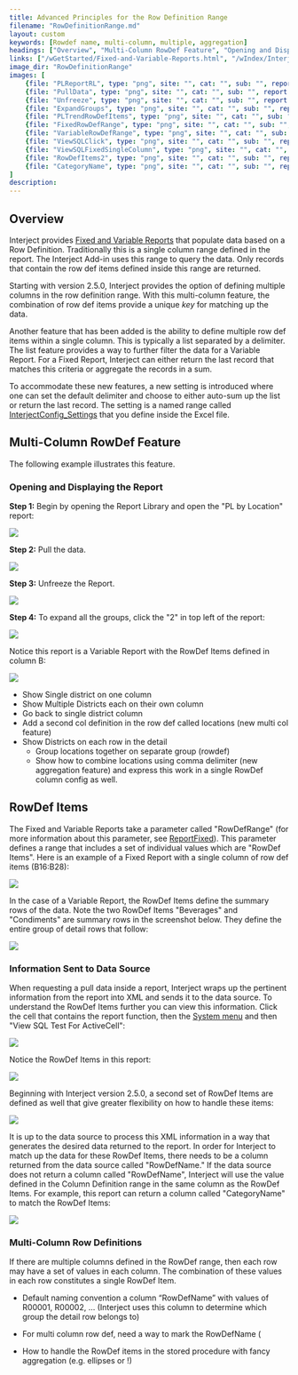 ```yaml
---
title: Advanced Principles for the Row Definition Range
filename: "RowDefinitionRange.md"
layout: custom
keywords: [Rowdef name, multi-column, multiple, aggregation]
headings: ["Overview", "Multi-Column RowDef Feature", "Opening and Displaying the Report", "RowDef Items", "Information Sent to Data Source", "Multi-Column Row Definitions"]
links: ["/wGetStarted/Fixed-and-Variable-Reports.html", "/wIndex/InterjectConfig_Settings.html", "/wFunctions/ReportFixed.html#function-arguments", "/wGetStarted/INTERJECT-Ribbon-Menu-Items.html#system"]
image_dir: "RowDefinitionRange"
images: [
	{file: "PLReportRL", type: "png", site: "", cat: "", sub: "", report: "", ribbon: "", config: ""},
	{file: "PullData", type: "png", site: "", cat: "", sub: "", report: "", ribbon: "", config: ""},
	{file: "Unfreeze", type: "png", site: "", cat: "", sub: "", report: "", ribbon: "", config: ""},
	{file: "ExpandGroups", type: "png", site: "", cat: "", sub: "", report: "", ribbon: "", config: ""},
	{file: "PLTrendRowDefItems", type: "png", site: "", cat: "", sub: "", report: "", ribbon: "", config: ""},
	{file: "FixedRowDefRange", type: "png", site: "", cat: "", sub: "", report: "", ribbon: "", config: ""},
	{file: "VariableRowDefRange", type: "png", site: "", cat: "", sub: "", report: "", ribbon: "", config: ""},
	{file: "ViewSQLClick", type: "png", site: "", cat: "", sub: "", report: "", ribbon: "", config: ""},
	{file: "ViewSQLFixedSingleColumn", type: "png", site: "", cat: "", sub: "", report: "", ribbon: "", config: ""},
	{file: "RowDefItems2", type: "png", site: "", cat: "", sub: "", report: "", ribbon: "", config: ""},
	{file: "CategoryName", type: "png", site: "", cat: "", sub: "", report: "", ribbon: "", config: ""}
]
description: 
---
```


## Overview

Interject provides [Fixed and Variable Reports](/wGetStarted/Fixed-and-Variable-Reports.html) that populate data based on a Row Definition. Traditionally this is a single column range defined in the report. The Interject Add-in uses this range to query the data. Only records that contain the row def items defined  inside this range are returned.

Starting with version 2.5.0, Interject provides the option of defining multiple columns in the row definition range. With this multi-column feature, the combination of row def items provide a unique *key* for matching up the data.

Another feature that has been added is the ability to define multiple row def items within a single column. This is typically a list separated by a delimiter. The list feature provides a way to further filter the data for a Variable Report. For a Fixed Report, Interject can either return the last record that matches this criteria or aggregate the records in a sum.

To accommodate these new features, a new setting is introduced where one can set the default delimiter and choose to either auto-sum up the list or return the last record. The setting is a named range called [InterjectConfig_Settings](/wIndex/InterjectConfig_Settings.html) that you define inside the Excel file.

## Multi-Column RowDef Feature

The following example illustrates this feature.

### Opening and Displaying the Report

**Step 1:** Begin by opening the Report Library and open the "PL by Location" report:

![](/images/RowDefinitionRange/PLReportRL.png)
<br>

**Step 2:** Pull the data.

![](/images/RowDefinitionRange/PullData.png)
<br>

**Step 3:** Unfreeze the Report.

![](/images/RowDefinitionRange/Unfreeze.png)
<br>

**Step 4:** To expand all the groups, click the "2" in top left of the report:

![](/images/RowDefinitionRange/ExpandGroups.png)
<br>

Notice this report is a Variable Report with the RowDef Items defined in column B:

![](/images/RowDefinitionRange/PLTrendRowDefItems.png)
<br>



- Show Single district on one column
- Show Multiple Districts each on their own column
- Go back to single district column
- Add a second col definition in the row def called locations (new multi col feature)	
- Show Districts on each row in the detail
    - Group locations together on separate group (rowdef)
    - Show how to combine locations using comma delimiter (new aggregation feature) and express this work in a single RowDef column config as well.


## RowDef Items

The Fixed and Variable Reports take a parameter called "RowDefRange" (for more information about this parameter, see [ReportFixed](/wFunctions/ReportFixed.html#function-arguments)). This parameter defines a range that includes a set of individual values which are "RowDef Items". Here is an example of a Fixed Report with a single column of row def items (B16:B28):

![](/images/RowDefinitionRange/FixedRowDefRange.png)
<br>

In the case of a Variable Report, the RowDef Items define the summary rows of the data. Note the two RowDef Items "Beverages" and "Condiments" are summary rows in the screenshot below. They define the entire group of detail rows that follow:

![](/images/RowDefinitionRange/VariableRowDefRange.png)
<br>

### Information Sent to Data Source

When requesting a pull data inside a report, Interject wraps up the pertinent information from the report into XML and sends it to the data source. To understand the RowDef Items further you can view this information. Click the cell that contains the report function, then the [System menu](/wGetStarted/INTERJECT-Ribbon-Menu-Items.html#system) and then "View SQL Test For ActiveCell":

![](/images/RowDefinitionRange/ViewSQLClick.png)
<br>

Notice the RowDef Items in this report:

![](/images/RowDefinitionRange/ViewSQLFixedSingleColumn.png)
<br>

Beginning with Interject version 2.5.0, a second set of RowDef Items are defined as well that give greater flexibility on how to handle these items:

![](/images/RowDefinitionRange/RowDefItems2.png)
<br>

It is up to the data source to process this XML information in a way that generates the desired data returned to the report. In order for Interject to match up the data for these RowDef Items, there needs to be a column returned from the data source called "RowDefName." If the data source does not return a column called "RowDefName", Interject will use the value defined in the Column Definition range in the same column as the RowDef Items. For example, this report can return a column called "CategoryName" to match the RowDef Items:

![](/images/RowDefinitionRange/CategoryName.png)
<br>

### Multi-Column Row Definitions


If there are multiple columns defined in the RowDef range, then each row may have a set of values in each column. The combination of these values in each row constitutes a single RowDef Item. 



-	Default naming convention a column “RowDefName” with values of R00001, R00002, … (Interject uses this column to determine which group the detail row belongs to)

-	For multi column row def, need a way to mark the RowDefName  ( 
-	How to handle the RowDef items in the stored procedure with fancy aggregation (e.g. ellipses or !)

